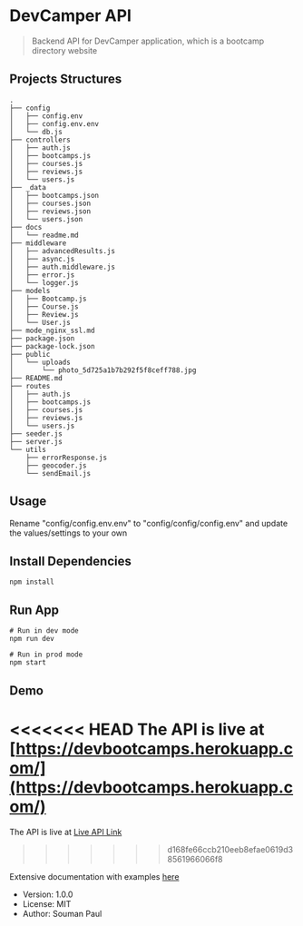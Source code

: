 # DevCamper API

> Backend API for DevCamper application, which is a bootcamp directory website

## Projects Structures

```
.
├── config
│   ├── config.env
│   ├── config.env.env
│   └── db.js
├── controllers
│   ├── auth.js
│   ├── bootcamps.js
│   ├── courses.js
│   ├── reviews.js
│   └── users.js
├── _data
│   ├── bootcamps.json
│   ├── courses.json
│   ├── reviews.json
│   └── users.json
├── docs
│   └── readme.md
├── middleware
│   ├── advancedResults.js
│   ├── async.js
│   ├── auth.middleware.js
│   ├── error.js
│   └── logger.js
├── models
│   ├── Bootcamp.js
│   ├── Course.js
│   ├── Review.js
│   └── User.js
├── mode_nginx_ssl.md
├── package.json
├── package-lock.json
├── public
│   └── uploads
│       └── photo_5d725a1b7b292f5f8ceff788.jpg
├── README.md
├── routes
│   ├── auth.js
│   ├── bootcamps.js
│   ├── courses.js
│   ├── reviews.js
│   └── users.js
├── seeder.js
├── server.js
└── utils
    ├── errorResponse.js
    ├── geocoder.js
    └── sendEmail.js

```

## Usage
 
Rename "config/config.env.env" to "config/config/config.env" and update the values/settings to your own

## Install Dependencies
```
npm install
```

## Run App 
```
# Run in dev mode
npm run dev

# Run in prod mode
npm start
```


## Demo

<<<<<<< HEAD
The API is live at [https://devbootcamps.herokuapp.com/](https://devbootcamps.herokuapp.com/)
=======
The API is live at [Live API Link](https://devbootcamps.herokuapp.com/api/v1/bootcamps)
>>>>>>> d168fe66ccb210eeb8efae0619d38561966066f8

Extensive documentation with examples [here](https://documenter.getpostman.com/view/5731747/SWEDzEg7?version=latest)

- Version: 1.0.0
- License: MIT
- Author: Souman Paul
